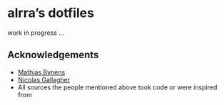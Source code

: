 # alrra’s dotfiles

work in progress ...

## Acknowledgements

* [Mathias Bynens](https://github.com/mathiasbynens/dotfiles)
* [Nicolas Gallagher](https://github.com/necolas/dotfiles)
* All sources the people mentioned above took code or were inspired from
